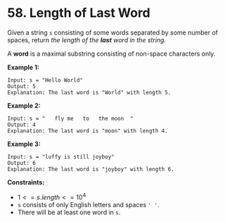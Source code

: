 #  58. Length of Last Word

Given a string `s` consisting of some words separated by some number of spaces, return *the length of the **last** word in the string.*

A **word** is a maximal substring consisting of non-space characters only.

**Example 1:**

```()
Input: s = "Hello World"
Output: 5
Explanation: The last word is "World" with length 5.
```

**Example 2:**

```()
Input: s = "   fly me   to   the moon  "
Output: 4
Explanation: The last word is "moon" with length 4.
```

**Example 3:**

```()
Input: s = "luffy is still joyboy"
Output: 6
Explanation: The last word is "joyboy" with length 6.
```

**Constraints:**

- $1 <= s.length <= 10^4$
- `s` consists of only English letters and spaces `' '`.
- There will be at least one word in `s`.

